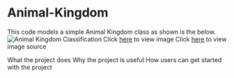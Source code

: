 # Animal-Kingdom
This code models a simple Animal Kingdom class as shown is the below.
![Animal Kingdom Classification](https://cdn1.byjus.com/wp-content/uploads/2019/04/Animal-Kingdom-Classification-of-Animal-Kingdom.png)
Click [here](https://cdn1.byjus.com/wp-content/uploads/2019/04/Animal-Kingdom-Classification-of-Animal-Kingdom.png) to view image
Click [here](https://byjus.com/biology/animal-kingdom/) to view image source

What the project does
Why the project is useful
How users can get started with the project